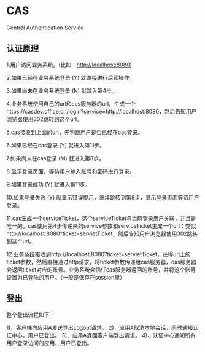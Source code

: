 # CAS

Central Authentication Service

## 认证原理

1.用户访问业务系统。(比如：[http://localhost:8080](http://localhost:8080/))

2.如果已经在业务系统登录 (Y) 就直接进行后续操作。

3.如果尚未在业务系统登录 (N) 就跳入第4步。

4.业务系统使用自己的url和cas服务器的url，生成一个https://casdev.office.cn/login?service=http://localhost:8080，然后告知用户浏览器使用302跳转到这个url。

5.cas接收到上面的url，先判断用户是否已经在cas登录。

6.如果已经在cas登录 (Y) 就进入第11步。

7.如果尚未在cas登录 (M) 就进入第8步。

8.显示登录页面，等待用户输入账号和密码进行登录。

9.如果登录成功 (Y) 就进入第11步。

10.如果登录失败 (Y) 就显示错误提示，继续跳转到第8步，显示登录页面等待用户登录。

11.cas生成一个serviceTicket，这个serviceTicket与当前登录用户关联，并且是唯一的，cas使用第4步传递来的service参数和serviceTicket生成一个url：类似http://localhost:8080?ticket=servietTicket，然后告知用户浏览器使用302跳转到这个url。

12.业务系统接收到http://localhost:8080?ticket=servietTicket，获得url上的ticket参数，然后直接通过http请求，将ticket参数传递给cas服务器，cas服务器会返回ticket对应的账号。业务系统会信任cas服务器返回的账号，并将这个账号设置为已登陆的用户。（一般是保存在session里）



## 登出

整个登出流程如下：

1)、客户端向应用A发送登出Logout请求。
2)、应用A取消本地会话，同时通知认证中心，用户已登出。
3)、应用A返回客户端登出请求。
4)、认证中心通知所有用户登录访问的应用，用户已登出。

